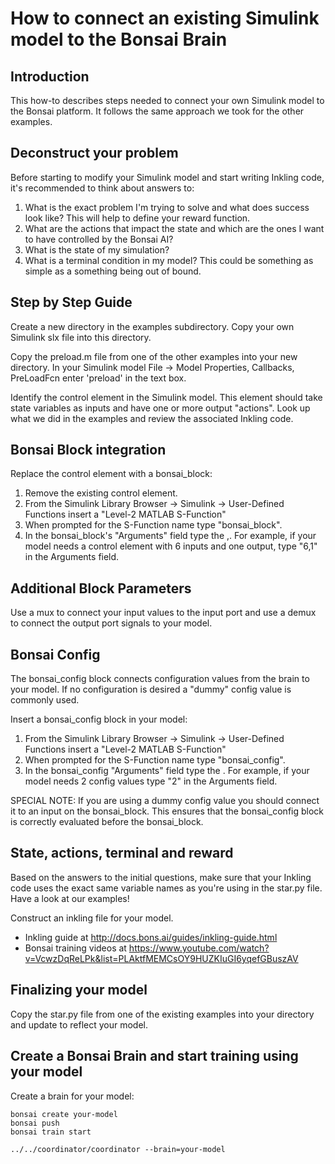 # How to connect an existing Simulink model to the Bonsai Brain

## Introduction

This how-to describes steps needed to connect your own Simulink model to the Bonsai platform. It follows the same approach we took for the other examples.

## Deconstruct your problem

Before starting to modify your Simulink model and start writing Inkling code, it's recommended to think about answers to:
1) What is the exact problem I'm trying to solve and what does success look like? This will help to define your reward function.
2) What are the actions that impact the state and which are the ones I want to have controlled by the Bonsai AI?
3) What is the state of my simulation?
4) What is a terminal condition in my model? This could be something as simple as a something being out of bound.

## Step by Step Guide

Create a new directory in the examples subdirectory. Copy your own Simulink slx file into this directory.

Copy the preload.m file from one of the other examples into your new directory. In your Simulink model File -> Model Properties, Callbacks, PreLoadFcn enter 'preload' in the text box.

Identify the control element in the Simulink model.  This element should take state variables as inputs and have one or more output
"actions". Look up what we did in the examples and review the associated Inkling code.

## Bonsai Block integration

Replace the control element with a bonsai_block:
1. Remove the existing control element.
2. From the Simulink Library Browser -> Simulink -> User-Defined Functions insert a "Level-2 MATLAB S-Function"
3. When prompted for the S-Function name type "bonsai_block".
4. In the bonsai_block's "Arguments" field type the <number-of-inputs>,<number-of-outputs>. For example, if your model needs a control element with 6 inputs and one output, type "6,1" in the Arguments field.

## Additional Block Parameters

Use a mux to connect your input values to the input port and use a demux to connect the output port signals to your model.

## Bonsai Config

The bonsai_config block connects configuration values from the brain to your model.  If no configuration is desired a "dummy" config value is commonly used.

Insert a bonsai_config block in your model:
1. From the Simulink Library Browser -> Simulink -> User-Defined Functions insert a "Level-2 MATLAB S-Function"
2. When prompted for the S-Function name type "bonsai_config".
3. In the bonsai_config "Arguments" field type the <number-of-config>.  For example, if your model needs 2 config values type "2" in the Arguments field.

SPECIAL NOTE: If you are using a dummy config value you should connect it to an input on the bonsai_block. This ensures that the bonsai_config block is correctly evaluated before the bonsai_block.

## State, actions, terminal and reward

Based on the answers to the initial questions, make sure that your Inkling code uses the exact same variable names as you're using in the star.py file. Have a look at our examples!

Construct an inkling file for your model.
- Inkling guide at http://docs.bons.ai/guides/inkling-guide.html
- Bonsai training videos at https://www.youtube.com/watch?v=VcwzDqReLPk&list=PLAktfMEMCsOY9HUZKIuGI6yqefGBuszAV

## Finalizing your model

Copy the star.py file from one of the existing examples into your directory and update to reflect your model.

## Create a Bonsai Brain and start training using your model

Create a brain for your model:

    bonsai create your-model
    bonsai push
    bonsai train start

    ../../coordinator/coordinator --brain=your-model
